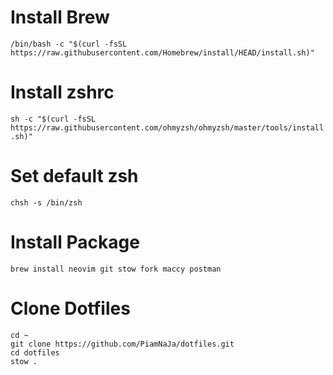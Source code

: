 # Install Brew

```/bin/bash -c "$(curl -fsSL https://raw.githubusercontent.com/Homebrew/install/HEAD/install.sh)"```

# Install zshrc

```sh -c "$(curl -fsSL https://raw.githubusercontent.com/ohmyzsh/ohmyzsh/master/tools/install.sh)"```

# Set default zsh

```chsh -s /bin/zsh```

# Install Package

```brew install neovim git stow fork maccy postman```

# Clone Dotfiles

```
cd ~
git clone https://github.com/PiamNaJa/dotfiles.git
cd dotfiles
stow .
```

